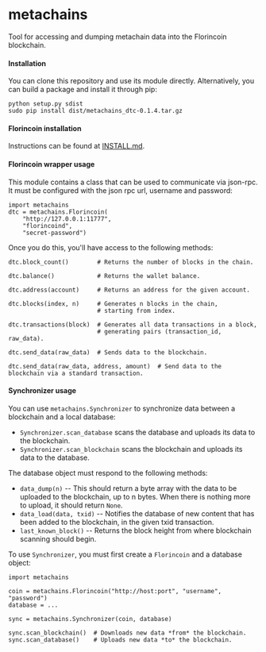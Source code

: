 metachains
==========

Tool for accessing and dumping metachain data into the Florincoin blockchain.


#### Installation

You can clone this repository and use its module directly. Alternatively, you
can build a package and install it through pip:

    python setup.py sdist
    sudo pip install dist/metachains_dtc-0.1.4.tar.gz

#### Florincoin installation 
Instructions can be found at [INSTALL.md](/INSTALL.md).


#### Florincoin wrapper usage

This module contains a class that can be used to communicate via json-rpc.
It must be configured with the json rpc url, username and password:

    import metachains
    dtc = metachains.Florincoin(
        "http://127.0.0.1:11777",
        "florincoind",
        "secret-password")

Once you do this, you'll have access to the following methods:

    dtc.block_count()        # Returns the number of blocks in the chain.

    dtc.balance()            # Returns the wallet balance.

    dtc.address(account)     # Returns an address for the given account.

    dtc.blocks(index, n)     # Generates n blocks in the chain,
                             # starting from index.

    dtc.transactions(block)  # Generates all data transactions in a block,
                             # generating pairs (transaction_id, raw_data).

    dtc.send_data(raw_data)  # Sends data to the blockchain.

    dtc.send_data(raw_data, address, amount)  # Send data to the blockchain via a standard transaction.


#### Synchronizer usage

You can use `metachains.Synchronizer` to synchronize data between
a blockchain and a local database:

- `Synchronizer.scan_database` scans the database and uploads its data to the blockchain.
- `Synchronizer.scan_blockchain` scans the blockchain and uploads its data to the database.

The database object must respond to the following methods:

- `data_dump(n)` -- This should return a byte array with the data to be uploaded to the blockchain, up to n bytes. When there is nothing more to upload, it should return `None`.
- `data_load(data, txid)` -- Notifies the database of new content that has been added to the blockchain, in the given txid transaction.
- `last_known_block()` -- Returns the block height from where blockchain scanning should begin.


To use `Synchronizer`, you must first create a `Florincoin` and a database object:

    import metachains

    coin = metachains.Florincoin("http://host:port", "username", "password")
    database = ...

    sync = metachains.Synchronizer(coin, database)

    sync.scan_blockchain()  # Downloads new data *from* the blockchain.
    sync.scan_database()    # Uploads new data *to* the blockchain.
